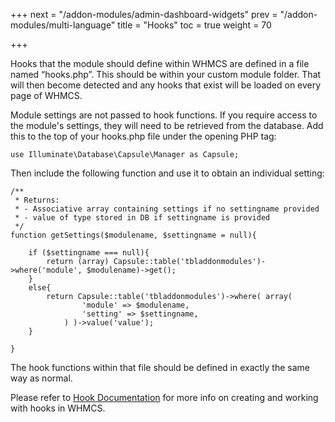 +++
next = "/addon-modules/admin-dashboard-widgets"
prev = "/addon-modules/multi-language"
title = "Hooks"
toc = true
weight = 70

+++

Hooks that the module should define within WHMCS are defined in a file named “hooks.php”.
This should be within your custom module folder.
That will then become detected and any hooks that exist will be loaded on every page of WHMCS.

Module settings are not passed to hook functions. If you require access to the module's settings, they will need to be retrieved from the database. Add this to the top of your hooks.php file under the opening PHP tag: 

```use Illuminate\Database\Capsule\Manager as Capsule;```

Then include the following function and use it to obtain an individual setting:

```
/**
 * Returns:
 * - Associative array containing settings if no settingname provided
 * - value of type stored in DB if settingname is provided 
 */
function getSettings($modulename, $settingname = null){
	
	if ($settingname === null){
		return (array) Capsule::table('tbladdonmodules')->where('module', $modulename)->get();
	}
	else{
		return Capsule::table('tbladdonmodules')->where( array(
				'module' => $modulename, 
				'setting' => $settingname,
			) )->value('value');
	}
		
}
```

The hook functions within that file should be defined in exactly the same way as normal.

Please refer to [Hook Documentation][hook-documentation] for more info on creating and working with hooks in WHMCS.

[hook-documentation]: http://docs.whmcs.com/Hooks "Hooks"
